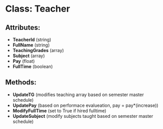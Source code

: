 # Class: Teacher

## Attributes:
- **TeacherId** (string)
- **FullName** (string)
- **TeachingGrades** (array)
- **Subject** (array)
- **Pay** (float)
- **FullTime** (boolean)

## Methods:
- **UpdateTG** (modifies teaching array based on semester master schedule)
- **UpdatePay** (based on performace evalueation, pay = pay*(increase))
- **ModifyFullTime** (set to True if hired fulltime)
- **UpdateSubject** (modify subjects taught based on semester master schedule)